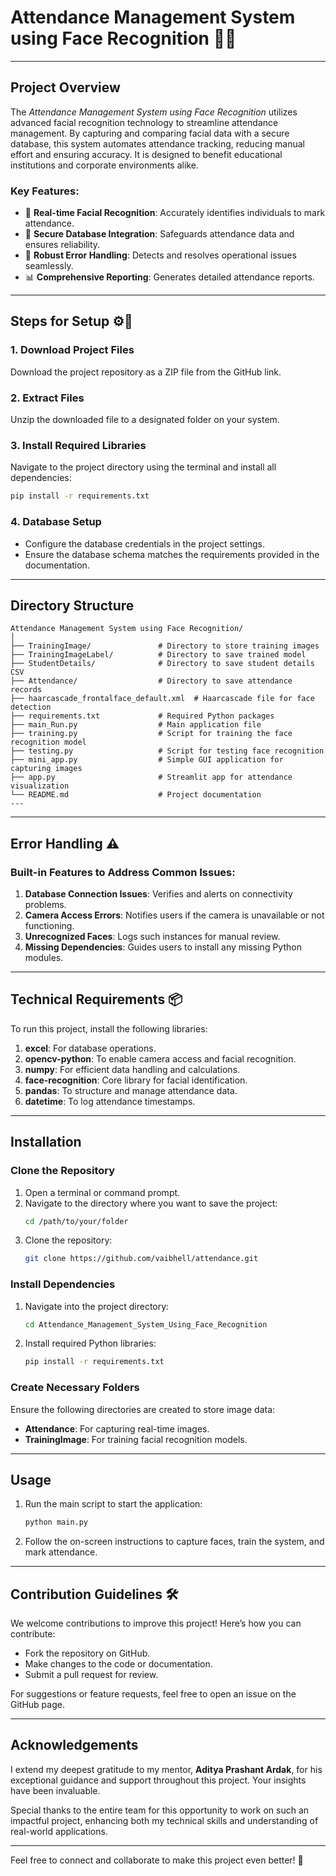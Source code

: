 # Attendance Management System using Face Recognition 📸✅

---

## Project Overview  
The *Attendance Management System using Face Recognition* utilizes advanced facial recognition technology to streamline attendance management. By capturing and comparing facial data with a secure database, this system automates attendance tracking, reducing manual effort and ensuring accuracy. It is designed to benefit educational institutions and corporate environments alike.

### Key Features:  
- 🏢 **Real-time Facial Recognition**: Accurately identifies individuals to mark attendance.  
- 📂 **Secure Database Integration**: Safeguards attendance data and ensures reliability.  
- 🔄 **Robust Error Handling**: Detects and resolves operational issues seamlessly.  
- 📊 **Comprehensive Reporting**: Generates detailed attendance reports.

---

## Steps for Setup ⚙📂  
### 1. Download Project Files  
Download the project repository as a ZIP file from the GitHub link.  

### 2. Extract Files  
Unzip the downloaded file to a designated folder on your system.  

### 3. Install Required Libraries  
Navigate to the project directory using the terminal and install all dependencies:
```bash
pip install -r requirements.txt
```

### 4. Database Setup  
- Configure the database credentials in the project settings.  
- Ensure the database schema matches the requirements provided in the documentation.  

---
## Directory Structure
```plaintext
Attendance Management System using Face Recognition/
│
├── TrainingImage/               # Directory to store training images
├── TrainingImageLabel/          # Directory to save trained model
├── StudentDetails/              # Directory to save student details CSV
├── Attendance/                  # Directory to save attendance records
├── haarcascade_frontalface_default.xml  # Haarcascade file for face detection
├── requirements.txt             # Required Python packages
├── main_Run.py                  # Main application file
├── training.py                  # Script for training the face recognition model
├── testing.py                   # Script for testing face recognition
├── mini_app.py                  # Simple GUI application for capturing images
├── app.py                       # Streamlit app for attendance visualization
└── README.md                    # Project documentation
---
```

---
## Error Handling ⚠️  
### Built-in Features to Address Common Issues:
1. **Database Connection Issues**: Verifies and alerts on connectivity problems.
2. **Camera Access Errors**: Notifies users if the camera is unavailable or not functioning.
3. **Unrecognized Faces**: Logs such instances for manual review.
4. **Missing Dependencies**: Guides users to install any missing Python modules.  

---

## Technical Requirements 📦  
To run this project, install the following libraries:  
1. **excel**: For database operations.  
2. **opencv-python**: To enable camera access and facial recognition.  
3. **numpy**: For efficient data handling and calculations.  
4. **face-recognition**: Core library for facial identification.  
5. **pandas**: To structure and manage attendance data.  
6. **datetime**: To log attendance timestamps.  

---

## Installation

### Clone the Repository  
1. Open a terminal or command prompt.  
2. Navigate to the directory where you want to save the project:
   ```bash
   cd /path/to/your/folder
   ```
3. Clone the repository:
   ```bash
   git clone https://github.com/vaibhell/attendance.git
   ```

### Install Dependencies  
1. Navigate into the project directory:
   ```bash
   cd Attendance_Management_System_Using_Face_Recognition
   ```
2. Install required Python libraries:
   ```bash
   pip install -r requirements.txt
   ```

### Create Necessary Folders  
Ensure the following directories are created to store image data:
- **Attendance**: For capturing real-time images.  
- **TrainingImage**: For training facial recognition models.  

---

## Usage
1. Run the main script to start the application:
   ```bash
   python main.py
   ```
2. Follow the on-screen instructions to capture faces, train the system, and mark attendance.  

---

## Contribution Guidelines 🛠️  
We welcome contributions to improve this project! Here’s how you can contribute:
- Fork the repository on GitHub.
- Make changes to the code or documentation.
- Submit a pull request for review.

For suggestions or feature requests, feel free to open an issue on the GitHub page.

---

## Acknowledgements  
I extend my deepest gratitude to my mentor, **Aditya Prashant Ardak**, for his exceptional guidance and support throughout this project. Your insights have been invaluable.  

Special thanks to the entire team for this opportunity to work on such an impactful project, enhancing both my technical skills and understanding of real-world applications.

---

Feel free to connect and collaborate to make this project even better! 🚀

